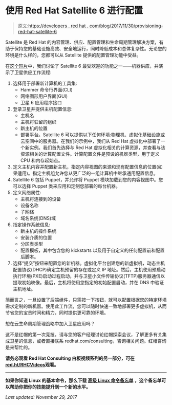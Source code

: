 # 使用 Red Hat Satellite 6 进行配置

> 原文:[https://developers . red hat . com/blog/2017/11/30/provisioning-red-hat-satellite-6](https://developers.redhat.com/blog/2017/11/30/provisioning-red-hat-satellite-6)

Satellite 是 Red Hat 的内容管理、供应、配置管理和生命周期管理解决方案，有助于保持您的基础设施高效、安全地运行，同时降低成本和总体复杂性。无论您的环境是什么样的，您都可以从 Satellite 提供的配置管理功能中受益。

在[这个短片](https://www.youtube.com/watch?v=0w8eylMqgoU)中，我们讨论了 Satellite 6 最受欢迎的功能之一——机器供应，并演示了卫星供应工作流程:

1.  选择用于部署新计算机的工具集:
    *   Hammer 命令行界面(CLI)
    *   网络图形用户界面(GUI)
    *   卫星 6 应用程序接口
2.  登录卫星并提供主机配置信息:
    *   主机名
    *   主机将驻留的组织
    *   新主机的位置
    *   部署平台。Satellite 6 可以提供以下任何环境:物理机、虚拟化基础设施或云空间中的服务器。在我们的示例中，我们从 Red Hat 虚拟化中部署了一个新实例。我们首先选择与 Red Hat 虚拟化相关的计算资源，并查看与该资源相关的计算配置文件。计算配置文件是预设的机器类型，用于定义 CPU 和内存起始点。
3.  定义主机内容并配置新主机，指定内容视图的来源和现有配置信息的位置(如果适用)。指定主机组允许您从更广泛的一组计算机中继承通用配置信息。
4.  Satellite 6 包括 Puppet，并允许将 Puppet 模块加载到您的内容视图中。您可以选择 Puppet 类来应用和定制您部署的每台机器。
5.  定义网络属性:
    *   主机将连接到的设备
    *   设备名称
    *   子网络
    *   域名系统(DNS)域
6.  指定操作系统信息:
    *   新主机的操作系统
    *   安装介质的位置
    *   分区表类型
    *   配置模板，其中包含您的 kickstarts 以及用于自定义的任何配置前和配置后脚本。
7.  选择“提交”按钮来配置您的新机器。虚拟化平台创建您的新虚拟机，动态主机配置协议(DHCP)确定主机预留的存在或定义 IP 地址。然后，主机使用预启动执行环境(PXE)启动过程启动，并与卫星小文件传输协议(TFTP)服务器通信以提取初始映像。最后，主机将使用您指定的初始配置启动，并在 DNS 中验证主机地址。

简而言之，一旦设置了后端组件，只需按一下按钮，就可以配置根据您的特定环境需求定制的新机器。使用此工作流，您可以随时快速一致地部署更多虚拟机，从而节省您的宝贵时间和精力，同时提供更可靠的环境。

想在云生命周期管理战略中加入卫星应用吗？

这不是红帽的第一次竞技。请与您的客户经理讨论红帽探索会议，了解更多有关集成卫星的信息，或者直接联系 redhat.com/consulting，咨询相关问题。红帽咨询是来帮忙的。

**请务必观看 Red Hat Consulting 白板视频系列的另一部分，可在[red.ht/RHCVideos](https://www.youtube.com/playlist?list=PLbMP1JcGBmSEc5SmaJ1CkCSn9zIULu1p2)观看。**

* * *

**如果你知道 Linux 的基本命令，那么下载** [**高级 Linux 命令备忘单**](https://developers.redhat.com/cheat-sheets/advanced-linux-commands/) **，这个备忘单可以帮助你把你的技能提升到一个新的水平。**

*Last updated: November 29, 2017*